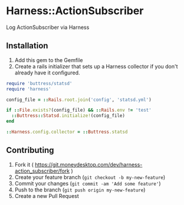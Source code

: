 # Harness::ActionSubscriber

Log ActionSubscriber via Harness

## Installation

1. Add this gem to the Gemfile
2. Create a rails initializer that sets up a Harness collector if you don't already have it configured.

```ruby
require 'buttress/statsd'
require 'harness'

config_file = ::Rails.root.join('config', 'statsd.yml')

if ::File.exists?(config_file) && ::Rails.env != 'test'
  ::Buttress::Statsd.initialize!(config_file)
end

::Harness.config.collector = ::Buttress.statsd
```

## Contributing

1. Fork it ( https://git.moneydesktop.com/dev/harness-action_subscriber/fork )
2. Create your feature branch (`git checkout -b my-new-feature`)
3. Commit your changes (`git commit -am 'Add some feature'`)
4. Push to the branch (`git push origin my-new-feature`)
5. Create a new Pull Request
